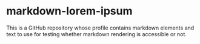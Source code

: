 # markdown-lorem-ipsum
This is a GitHub repository whose profile contains markdown elements and text to use for testing whether markdown rendering is accessible or not.
